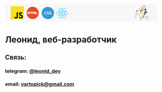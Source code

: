 ![header](header.png)
# Леонид, веб-разработчик

## Связь:

### telegram: [@leonid_dev](https://t.me/leonid_dev)
### email: vartopick@gmail.com




